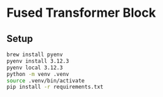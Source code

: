 # Fused Transformer Block

## Setup

```bash
brew install pyenv
pyenv install 3.12.3
pyenv local 3.12.3
python -m venv .venv
source .venv/bin/activate
pip install -r requirements.txt
```